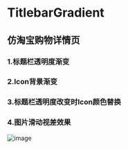 # TitlebarGradient
## 仿淘宝购物详情页
### 1.标题栏透明度渐变
### 2.Icon背景渐变
### 3.标题栏透明度改变时Icon颜色替换
### 4.图片滑动视差效果
![image](http://img.blog.csdn.net/20170118093751985?watermark/2/text/aHR0cDovL2Jsb2cuY3Nkbi5uZXQvcXFfMjIzOTMwMTc=/font/5a6L5L2T/fontsize/400/fill/I0JBQkFCMA==/dissolve/70/gravity/Center)


